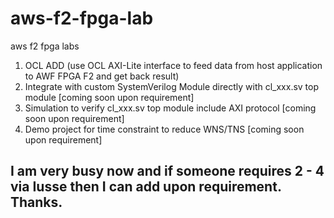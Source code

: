 # aws-f2-fpga-lab
aws f2 fpga labs
1. OCL ADD (use OCL AXI-Lite interface to feed data from host application to AWF FPGA F2 and get back result)
2. Integrate with custom SystemVerilog Module directly with cl_xxx.sv top module [coming soon upon requirement]
3. Simulation to verify cl_xxx.sv top module include AXI protocol [coming soon upon requirement]
4. Demo project for time constraint to reduce WNS/TNS [coming soon upon requirement]

## I am very busy now and if someone requires 2 - 4 via Iusse then I can add upon requirement. Thanks.
